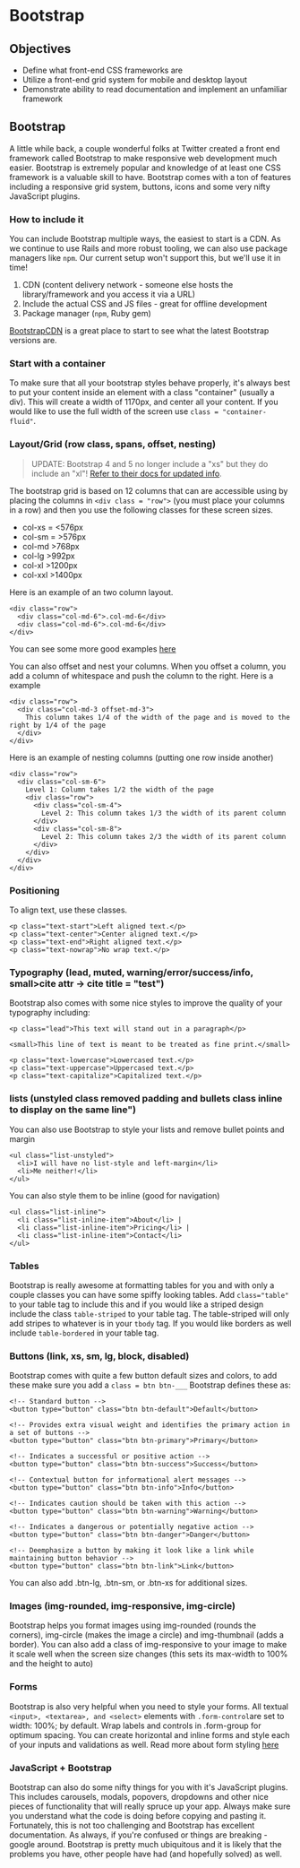 # Bootstrap

## Objectives

* Define what front-end CSS frameworks are
* Utilize a front-end grid system for mobile and desktop layout
* Demonstrate ability to read documentation and implement an unfamiliar framework

## Bootstrap

A little while back, a couple wonderful folks at Twitter created a front end framework called Bootstrap to make responsive web development much easier. Bootstrap is extremely popular and knowledge of at least one CSS framework is a valuable skill to have. Bootstrap comes with a ton of features including a responsive grid system, buttons, icons and some very nifty JavaScript plugins.

### How to include it

You can include Bootstrap multiple ways, the easiest to start is a CDN. As we continue to use Rails and more robust tooling, we can also use package managers like `npm`. Our current setup won't support this, but we'll use it in time!

1. CDN \(content delivery network - someone else hosts the library/framework and you access it via a URL\)
2. Include the actual CSS and JS files - great for offline development
3. Package manager \(`npm`, Ruby gem\)

[BootstrapCDN](https://www.bootstrapcdn.com/) is a great place to start to see what the latest Bootstrap versions are.

### Start with a container

To make sure that all your bootstrap styles behave properly, it's always best to put your content inside an element with a class "container" \(usually a div\). This will create a width of 1170px, and center all your content. If you would like to use the full width of the screen use `class = "container-fluid"`.

### Layout/Grid \(row class, spans, offset, nesting\)

> UPDATE: Bootstrap 4 and 5 no longer include a "xs" but they do include an "xl"! [Refer to their docs for updated info](https://getbootstrap.com/docs/5.2/layout/grid/).

The bootstrap grid is based on 12 columns that can are accessible using by placing the columns in `<div class = "row">` \(you must place your columns in a row\) and then you use the following classes for these screen sizes.

* col-xs = &lt;576px
* col-sm = &gt;576px
* col-md &gt;768px
* col-lg &gt;992px
* col-xl &gt;1200px
* col-xxl &gt;1400px

Here is an example of an two column layout.

```markup
<div class="row">
  <div class="col-md-6">.col-md-6</div>
  <div class="col-md-6">.col-md-6</div>
</div>
```

You can see some more good examples [here](https://getbootstrap.com/docs/5.2/layout/grid/)

You can also offset and nest your columns. When you offset a column, you add a column of whitespace and push the column to the right. Here is a example

```markup
<div class="row">
  <div class="col-md-3 offset-md-3">
    This column takes 1/4 of the width of the page and is moved to the  right by 1/4 of the page
  </div>
</div>
```

Here is an example of nesting columns \(putting one row inside another\)

```markup
<div class="row">
  <div class="col-sm-6">
    Level 1: Column takes 1/2 the width of the page
    <div class="row">
      <div class="col-sm-4">
        Level 2: This column takes 1/3 the width of its parent column
      </div>
      <div class="col-sm-8">
        Level 2: This column takes 2/3 the width of its parent column
      </div>
    </div>
  </div>
</div>
```

### Positioning

To align text, use these classes.

```markup
<p class="text-start">Left aligned text.</p>
<p class="text-center">Center aligned text.</p>
<p class="text-end">Right aligned text.</p>
<p class="text-nowrap">No wrap text.</p>
```


### Typography \(lead, muted, warning/error/success/info, small&gt;cite attr -&gt; cite title = "test"\)

Bootstrap also comes with some nice styles to improve the quality of your typography including:

```markup
<p class="lead">This text will stand out in a paragraph</p>

<small>This line of text is meant to be treated as fine print.</small>

<p class="text-lowercase">Lowercased text.</p>
<p class="text-uppercase">Uppercased text.</p>
<p class="text-capitalize">Capitalized text.</p>
```

### lists \(unstyled class removed padding and bullets class inline to display on the same line"\)

You can also use Bootstrap to style your lists and remove bullet points and margin

```markup
<ul class="list-unstyled">
  <li>I will have no list-style and left-margin</li>
  <li>Me neither!</li>
</ul>
```

You can also style them to be inline \(good for navigation\)

```markup
<ul class="list-inline">
  <li class="list-inline-item">About</li> |
  <li class="list-inline-item">Pricing</li> |
  <li class="list-inline-item">Contact</li>
</ul>
```

### Tables

Bootstrap is really awesome at formatting tables for you and with only a couple classes you can have some spiffy looking tables. Add `class="table"` to your table tag to include this and if you would like a striped design include the class `table-striped` to your table tag. The table-striped will only add stripes to whatever is in your `tbody` tag. If you would like borders as well include `table-bordered` in your table tag.

### Buttons \(link, xs, sm, lg, block, disabled\)

Bootstrap comes with quite a few button default sizes and colors, to add these make sure you add a `class = btn btn-___` Bootstrap defines these as:

```markup
<!-- Standard button -->
<button type="button" class="btn btn-default">Default</button>

<!-- Provides extra visual weight and identifies the primary action in a set of buttons -->
<button type="button" class="btn btn-primary">Primary</button>

<!-- Indicates a successful or positive action -->
<button type="button" class="btn btn-success">Success</button>

<!-- Contextual button for informational alert messages -->
<button type="button" class="btn btn-info">Info</button>

<!-- Indicates caution should be taken with this action -->
<button type="button" class="btn btn-warning">Warning</button>

<!-- Indicates a dangerous or potentially negative action -->
<button type="button" class="btn btn-danger">Danger</button>

<!-- Deemphasize a button by making it look like a link while maintaining button behavior -->
<button type="button" class="btn btn-link">Link</button>
```

You can also add .btn-lg, .btn-sm, or .btn-xs for additional sizes.

### Images \(img-rounded, img-responsive, img-circle\)

Bootstrap helps you format images using img-rounded \(rounds the corners\), img-circle \(makes the image a circle\) and img-thumbnail \(adds a border\). You can also add a class of img-responsive to your image to make it scale well when the screen size changes \(this sets its max-width to 100% and the height to auto\)

### Forms

Bootstrap is also very helpful when you need to style your forms. All textual `<input>, <textarea>, and <select>` elements with `.form-control`are set to width: 100%; by default. Wrap labels and controls in .form-group for optimum spacing. You can create horizontal and inline forms and style each of your inputs and validations as well. Read more about form styling [here](https://getbootstrap.com/docs/5.0/forms/overview/)

### JavaScript + Bootstrap

Bootstrap can also do some nifty things for you with it's JavaScript plugins. This includes carousels, modals, popovers, dropdowns and other nice pieces of functionality that will really spruce up your app. Always make sure you understand what the code is doing before copying and pasting it. Fortunately, this is not too challenging and Bootstrap has excellent documentation. As always, if you're confused or things are breaking - google around. Bootstrap is pretty much ubiquitous and it is likely that the problems you have, other people have had \(and hopefully solved\) as well.
